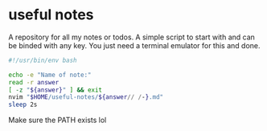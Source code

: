 # useful notes

A repository for all my notes or todos. A simple script to start with and can be binded with any key. You just need a terminal emulator for this and done.

```sh 
#!/usr/bin/env bash

echo -e "Name of note:"
read -r answer
[ -z "${answer}" ] && exit
nvim "$HOME/useful-notes/${answer// /-}.md"
sleep 2s
```

Make sure the PATH exists lol
